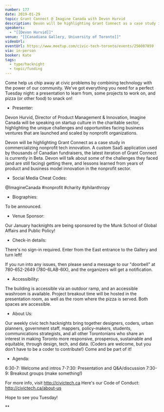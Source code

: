 ```yaml
---
number: 177
date: 2019-01-29
topic: Grant Connect @ Imagine Canada with Devon Hurvid
description: Devon will be highlighting Grant Connect as a case study in commercializing nonprofit tech innovation. A custom SaaS application used by thousands of Canadian fundraisers, the latest iteration of Grant Connect is currently in Beta. Devon will talk about some of the challenges they faced (and are still facing) getting there, and lessons learned from years of product and business model innovation in the nonprofit sector. https://imaginecanada.ca/en/grantconnect
speakers:
  - "[[Devon Hurvid]]"
venue: "[[Canadiana Gallery, University of Toronto]]"
videoUrl: 
eventUrl: https://www.meetup.com/civic-tech-toronto/events/256087859
via: in-person
booker: Kate
tags:
  - type/hacknight
  - topic/funding
---
```


Come help us chip away at civic problems by combining technology with the power of our community. We've got everything you need for a perfect Tuesday night: a presentation to learn from, some projects to work on, and pizza (or other food) to snack on!

+ Presenter:

Devon Hurvid, Director of Product Management & Innovation, Imagine Canada will be speaking on startup culture in the charitable sector, highlighting the unique challenges and opportunities facing business ventures that are launched and scaled by nonprofit organizations.

Devon will be highlighting Grant Connect as a case study in commercializing nonprofit tech innovation. A custom SaaS application used by thousands of Canadian fundraisers, the latest iteration of Grant Connect is currently in Beta. Devon will talk about some of the challenges they faced (and are still facing) getting there, and lessons learned from years of product and business model innovation in the nonprofit sector.

+ Social Media Cheat Codes:

@ImagineCanada #nonprofit #charity #philanthropy

+ Biographies:

To be announced.

+ Venue Sponsor:

Our January hacknights are being sponsored by the Munk School of Global Affairs and Public Policy!

+ Check-in details:

There's no sign-in required. Enter from the East entrance to the Gallery and turn left!

If you run into any issues, then please send a message to our "doorbell" at 780-652-2649 (780-6LAB-6IX), and the organizers will get a notification.

+ Accessibility:

The building is accessible via an outdoor ramp, and an accessible washroom is available.
Project breakout time will be hosted in the presentation room, as well as the room where the pizza is served. Both spaces are accessible.

+ About Us:

Our weekly civic tech hacknights bring together designers, coders, urban planners, government staff, mappers, policy-makers, students, communications strategists, and all other Torontonians who share an interest in making Toronto more responsive, prosperous, sustainable and equitable, through design, tech, and data. (Coders are welcome, but you don’t have to be a coder to contribute!) Come and be part of it!

+ Agenda:

6:30-7: Welcome and intros
7-7:30: Presentation and Q&A/discussion
7:30-9: Breakout groups (make something!)

For more info, visit http://civictech.ca
Here's our Code of Conduct: http://civictech.ca/about-us

Hope to see you Tuesday!

**